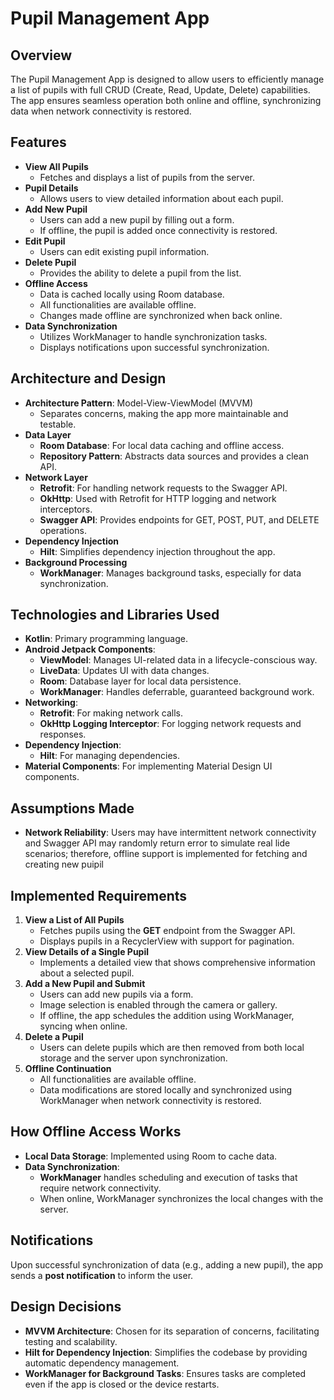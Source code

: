 <!DOCTYPE html>
<html lang="en">
<head>
    <meta charset="UTF-8">
</head>
<body>

<h1>Pupil Management App</h1>

<h2>Overview</h2>
<p>The Pupil Management App is designed to allow users to efficiently manage a list of pupils with full CRUD (Create, Read, Update, Delete) capabilities. The app ensures seamless operation both online and offline, synchronizing data when network connectivity is restored.</p>

<h2>Features</h2>
<ul>
    <li><strong>View All Pupils</strong>
        <ul>
            <li>Fetches and displays a list of pupils from the server.</li>
        </ul>
    </li>
    <li><strong>Pupil Details</strong>
        <ul>
            <li>Allows users to view detailed information about each pupil.</li>
        </ul>
    </li>
    <li><strong>Add New Pupil</strong>
        <ul>
            <li>Users can add a new pupil by filling out a form.</li>
            <li>If offline, the pupil is added once connectivity is restored.</li>
        </ul>
    </li>
    <li><strong>Edit Pupil</strong>
        <ul>
            <li>Users can edit existing pupil information.</li>
        </ul>
    </li>
    <li><strong>Delete Pupil</strong>
        <ul>
            <li>Provides the ability to delete a pupil from the list.</li>
        </ul>
    </li>
    <li><strong>Offline Access</strong>
        <ul>
            <li>Data is cached locally using Room database.</li>
            <li>All functionalities are available offline.</li>
            <li>Changes made offline are synchronized when back online.</li>
        </ul>
    </li>
    <li><strong>Data Synchronization</strong>
        <ul>
            <li>Utilizes WorkManager to handle synchronization tasks.</li>
            <li>Displays notifications upon successful synchronization.</li>
        </ul>
    </li>
</ul>

<h2>Architecture and Design</h2>
<ul>
    <li><strong>Architecture Pattern</strong>: Model-View-ViewModel (MVVM)
        <ul>
            <li>Separates concerns, making the app more maintainable and testable.</li>
        </ul>
    </li>
    <li><strong>Data Layer</strong>
        <ul>
            <li><strong>Room Database</strong>: For local data caching and offline access.</li>
            <li><strong>Repository Pattern</strong>: Abstracts data sources and provides a clean API.</li>
        </ul>
    </li>
    <li><strong>Network Layer</strong>
        <ul>
            <li><strong>Retrofit</strong>: For handling network requests to the Swagger API.</li>
            <li><strong>OkHttp</strong>: Used with Retrofit for HTTP logging and network interceptors.</li>
            <li><strong>Swagger API</strong>: Provides endpoints for GET, POST, PUT, and DELETE operations.</li>
        </ul>
    </li>
    <li><strong>Dependency Injection</strong>
        <ul>
            <li><strong>Hilt</strong>: Simplifies dependency injection throughout the app.</li>
        </ul>
    </li>
    <li><strong>Background Processing</strong>
        <ul>
            <li><strong>WorkManager</strong>: Manages background tasks, especially for data synchronization.</li>
        </ul>
    </li>
</ul>

<h2>Technologies and Libraries Used</h2>
<ul>
    <li><strong>Kotlin</strong>: Primary programming language.</li>
    <li><strong>Android Jetpack Components</strong>:
        <ul>
            <li><strong>ViewModel</strong>: Manages UI-related data in a lifecycle-conscious way.</li>
            <li><strong>LiveData</strong>: Updates UI with data changes.</li>
            <li><strong>Room</strong>: Database layer for local data persistence.</li>
            <li><strong>WorkManager</strong>: Handles deferrable, guaranteed background work.</li>
        </ul>
    </li>
    <li><strong>Networking</strong>:
        <ul>
            <li><strong>Retrofit</strong>: For making network calls.</li>
            <li><strong>OkHttp Logging Interceptor</strong>: For logging network requests and responses.</li>
        </ul>
    </li>
    <li><strong>Dependency Injection</strong>:
        <ul>
            <li><strong>Hilt</strong>: For managing dependencies.</li>
        </ul>
    </li>
    <li><strong>Material Components</strong>: For implementing Material Design UI components.</li>
</ul>

<h2>Assumptions Made</h2>
<ul>
    <li><strong>Network Reliability</strong>: Users may have intermittent network connectivity and Swagger API may randomly return error to simulate real lide scenarios; therefore, offline support is implemented for fetching and creating new puipil</li>

</ul>

<h2>Implemented Requirements</h2>
<ol>
    <li><strong>View a List of All Pupils</strong>
        <ul>
            <li>Fetches pupils using the <strong>GET</strong> endpoint from the Swagger API.</li>
            <li>Displays pupils in a RecyclerView with support for pagination.</li>
        </ul>
    </li>
    <li><strong>View Details of a Single Pupil</strong>
        <ul>
            <li>Implements a detailed view that shows comprehensive information about a selected pupil.</li>
        </ul>
    </li>
    <li><strong>Add a New Pupil and Submit</strong>
        <ul>
            <li>Users can add new pupils via a form.</li>
            <li>Image selection is enabled through the camera or gallery.</li>
            <li>If offline, the app schedules the addition using WorkManager, syncing when online.</li>
        </ul>
    </li>
    <li><strong>Delete a Pupil</strong>
        <ul>
            <li>Users can delete pupils which are then removed from both local storage and the server upon synchronization.</li>
        </ul>
    </li>
    <li><strong>Offline Continuation</strong>
        <ul>
            <li>All functionalities are available offline.</li>
            <li>Data modifications are stored locally and synchronized using WorkManager when network connectivity is restored.</li>
        </ul>
    </li>
</ol>

<h2>How Offline Access Works</h2>
<ul>
    <li><strong>Local Data Storage</strong>: Implemented using Room to cache data.</li>
    <li><strong>Data Synchronization</strong>:
        <ul>
            <li><strong>WorkManager</strong> handles scheduling and execution of tasks that require network connectivity.</li>
            <li>When online, WorkManager synchronizes the local changes with the server.</li>
        </ul>
    </li>
</ul>

<h2>Notifications</h2>
<p>Upon successful synchronization of data (e.g., adding a new pupil), the app sends a <strong>post notification</strong> to inform the user.</p>

<h2>Design Decisions</h2>
<ul>
    <li><strong>MVVM Architecture</strong>: Chosen for its separation of concerns, facilitating testing and scalability.</li>
    <li><strong>Hilt for Dependency Injection</strong>: Simplifies the codebase by providing automatic dependency management.</li>
    <li><strong>WorkManager for Background Tasks</strong>: Ensures tasks are completed even if the app is closed or the device restarts.</li>
</ul>
